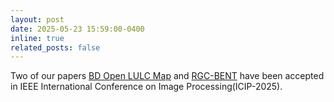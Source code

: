 ```yaml
---
layout: post
date: 2025-05-23 15:59:00-0400
inline: true
related_posts: false
---
```


Two of our papers [BD Open LULC Map](https://mirsazzathossain.me/files/bd-lulc.pdf) and [RGC-BENT](https://mirsazzathossain.me/files/rgc.pdf) have been accepted in IEEE International Conference on Image Processing(ICIP-2025).
